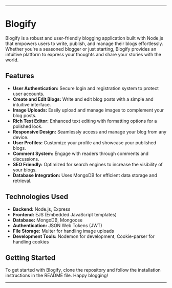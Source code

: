 

---

# Blogify

Blogify is a robust and user-friendly blogging application built with Node.js that empowers users to write, publish, and manage their blogs effortlessly. Whether you're a seasoned blogger or just starting, Blogify provides an intuitive platform to express your thoughts and share your stories with the world.

## Features

- **User Authentication:** Secure login and registration system to protect user accounts.
- **Create and Edit Blogs:** Write and edit blog posts with a simple and intuitive interface.
- **Image Uploads:** Easily upload and manage images to complement your blog posts.
- **Rich Text Editor:** Enhanced text editing with formatting options for a polished look.
- **Responsive Design:** Seamlessly access and manage your blog from any device.
- **User Profiles:** Customize your profile and showcase your published blogs.
- **Comment System:** Engage with readers through comments and discussions.
- **SEO Friendly:** Optimized for search engines to increase the visibility of your blogs.
- **Database Integration:** Uses MongoDB for efficient data storage and retrieval.

## Technologies Used

- **Backend:** Node.js, Express
- **Frontend:** EJS (Embedded JavaScript templates)
- **Database:** MongoDB, Mongoose
- **Authentication:** JSON Web Tokens (JWT)
- **File Storage:** Multer for handling image uploads
- **Development Tools:** Nodemon for development, Cookie-parser for handling cookies

## Getting Started

To get started with Blogify, clone the repository and follow the installation instructions in the README file. Happy blogging!

---

